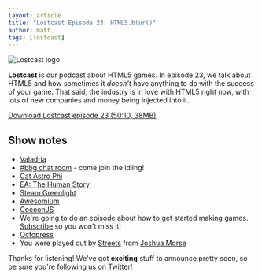 ```yaml
---
layout: article
title: "Lostcast Episode 23: HTML5.blur()"
author: matt
tags: [lostcast]
---
```

<div class="full-frame">
	<img alt="Lostcast logo" src="/media/images/lostcast/custom/pokki.png">
</div>

**Lostcast** is our podcast about HTML5 games. In episode 23, we talk about HTML5 and how sometimes it _doesn't_ have anything to do with the success of your game. That said, the industry is in love with HTML5 right now, with lots of new companies and money being injected into it.

<a class="download-podcast" href="http://media.lostdecadegames.com/lostcast/lostcast_episode_23_html5_blur.mp3">
	Download Lostcast episode 23 (50:10, 38MB)
</a>

## Show notes

* [Valadria](https://github.com/richtaur/Valadria)
* [#bbg chat room](http://hashbbg.com/) - come join the idling!
* [Cat Astro Phi](http://www.photonstorm.com/games/cat-astro-phi)
* [EA: The Human Story](http://ea-spouse.livejournal.com/274.html)
* [Steam Greenlight](http://steamcommunity.com/greenlight/)
* [Awesomium](http://awesomium.com/)
* [CocoonJS](http://ludei.com/tech/cocoonjs)
* We're going to do an episode about how to get started making games. [Subscribe](/lostcast.xml) so you won't miss it!
* [Octopress](http://octopress.org/)
* You were played out by [Streets](http://joshuamorse.bandcamp.com/track/streets) from [Joshua Morse](http://jmflava.com/)

Thanks for listening! We've got **exciting** stuff to announce pretty soon, so be sure you're [following us on Twitter](https://twitter.com/LostDecadeGames)!

